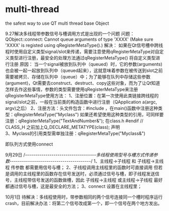# multi-thread

the safest way to use QT multi thread base Object

9.27解决多线程带参数信号与槽调用方式是出现的一个问题
问题：
QObject::connect: Cannot queue arguments of type 'XXXX' (Make sure 'XXXX' is registed using qRegisterMetaType().) 
解决：
如果在Qt信号槽中跨线程时使用自定义类型signal/slot来传递，需要注意使用qRegisterMetaType对自定义类型进行注册，最安全的处理方法通过qRegisterMetaType()
将自定义类型进行注册
原因：
当一个signal被放到队列中（queued）时，它的参数(arguments)也会被一起一起放到队列中（queued起来），这就意味着参数在被传送到slot之前需要被拷贝、存储在队列中（queue）中；为了能够在队列中存储这些参数(argument)，Qt需要去construct、destruct、copy这些对象，而为了让Qt知道怎样去作这些事情，参数的类型需要使用qRegisterMetaType来注册
qRegisterMetaType使用方法：
      1、注册位置：在第一次使用此类链接跨线程的signal/slot之前，一般在当前类的构造函数中进行注册（QApplication a(argc, argv)之后）
      2、注册方法：头文件包含：#include <QMetaType>，在main()函数中注册这种类型：qRegisterMetaType<MyClass>("Myclass")
                  如果还希望使用这种类型的引用，可同样要注册：qRegisterMetaType<TextAndNumber>("TextAndNumber&");
                  在class.h   #endif // CLASS_H  之前加上Q_DECLARE_METATYPE(class); 声明   
      3、Myclass的引用类型需单独注册：qRegisterMetaType<MyClass>("Myclass&")
  
  即队列方式使用connect
  
  9月29日
/*-----------------------------------多线程使用型号与槽方式传递参数----------------------------------------*/
1、主线程->子线程 和 子线程->主线程 传参数 都需要用信号与槽；
2、子线程调用主线程里的函数时可直接调用 但若是调用的主线程里的函数存在信号发送时，必须通过信号与槽，即子线程发送信号，主线程带信号发送的函数做槽，因此 子线程->主线程 或主线程->子线程 最好都通过信号与槽，这是最安全的方法；
3、connect 设置在主线程里；
 
 10月1日
  待解决：多线程使用时，带参数相同的两个信号连接同一个槽时程序运行crash，目前解决办法：将第二个信号改成第一个，即一个信号在两个地方发出。

 
